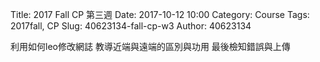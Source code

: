 Title: 2017 Fall CP 第三週
Date: 2017-10-12 10:00
Category: Course
Tags: 2017fall, CP
Slug: 40623134-fall-cp-w3
Author: 40623134

利用如何leo修改網誌
教導近端與遠端的區別與功用
最後檢知錯誤與上傳
